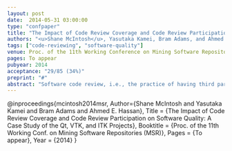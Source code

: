 ```yaml
---
layout: post
date:  2014-05-31 03:00:00
type: "confpaper"
title: "The Impact of Code Review Coverage and Code Review Participation on Software Quality: A Case Study of the Qt, VTK, and ITK Projects"
authors: "<u>Shane McIntosh</u>, Yasutaka Kamei, Bram Adams, and Ahmed E. Hassan"
tags: ["code-reviewing", "software-quality"]
venue: Proc. of the 11th Working Conference on Mining Software Repositories (MSR)
pages: To appear
pubyear: 2014
acceptance: "29/85 (34%)"
preprint: "#"
abstract: "Software code review, i.e., the practice of having third party team members critique changes to a software system with the goal of improving the quality of the software product, is a well-established best practice in both open source and proprietary software domains. Prior work has shown that the formal code inspections of the past tend to improve the quality of software delivered by students and small teams. However, the formal code inspection process mandates strict review criteria (e.g., in-person meetings and reviewer checklists) to ensure a base level of review quality, while the modern, lightweight code reviewing process does not. Although recent work explores the modern code review from a qualitative perspective, little research quantitatively explores the relationship between properties of the modern code review process and software quality. Hence, in this paper, we study the relationship between software quality and: (1) code review coverage, i.e., the proportion of changes that have been code reviewed, and (2) code review participation, i.e., the degree of reviewer involvement in the code review process. Through a case study of the Qt, VTK, and ITK software systems, we find that both review coverage and participation share a significant link with software quality. Low coverage is estimated to produce components containing up to two additional post-release defects, while components with low review participation are estimated to contain up to five additional post-release defects. Our results empirically confirm the intuition that poorly reviewed code has a negative impact on software quality in large systems using modern reviewing tools."
---
```

@inproceedings{mcintosh2014msr,
	Author={Shane McIntosh and Yasutaka Kamei and Bram Adams and Ahmed E. Hassan},
	Title = {The Impact of Code Review Coverage and Code Review Participation on Software Quality: A Case Study of the Qt, VTK, and ITK Projects},
	Booktitle = {Proc. of the 11th Working Conf. on Mining Software Repositories (MSR)},
	Pages = {To appear},
	Year = {2014}
}
